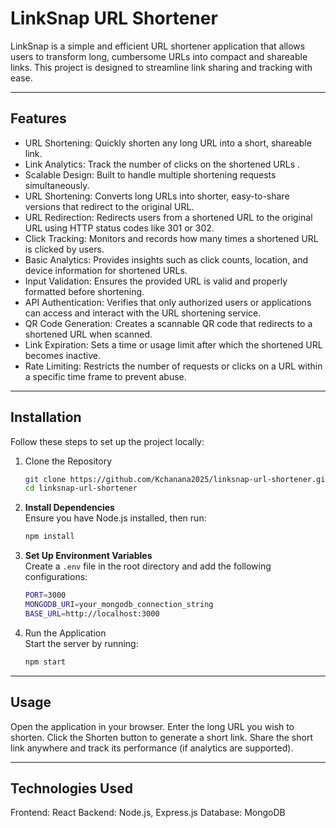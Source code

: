 # LinkSnap URL Shortener

LinkSnap is a simple and efficient URL shortener application that allows users to transform long, cumbersome URLs into compact and shareable links. This project is designed to streamline link sharing and tracking with ease.

---

## Features

- URL Shortening: Quickly shorten any long URL into a short, shareable link.
- Link Analytics: Track the number of clicks on the shortened URLs .
- Scalable Design: Built to handle multiple shortening requests simultaneously.
- URL Shortening: Converts long URLs into shorter, easy-to-share versions that redirect to the original URL.
- URL Redirection: Redirects users from a shortened URL to the original URL using HTTP status codes like 301 or 302.
- Click Tracking: Monitors and records how many times a shortened URL is clicked by users.
- Basic Analytics: Provides insights such as click counts, location, and device information for shortened URLs.
- Input Validation: Ensures the provided URL is valid and properly formatted before shortening.
- API Authentication: Verifies that only authorized users or applications can access and interact with the URL shortening service.
- QR Code Generation: Creates a scannable QR code that redirects to a shortened URL when scanned.
- Link Expiration: Sets a time or usage limit after which the shortened URL becomes inactive.
- Rate Limiting: Restricts the number of requests or clicks on a URL within a specific time frame to prevent abuse.

---

## Installation

Follow these steps to set up the project locally:

1. Clone the Repository
   ```bash
   git clone https://github.com/Kchanana2025/linksnap-url-shortener.git
   cd linksnap-url-shortener
   
2. **Install Dependencies**  
   Ensure you have Node.js installed, then run:  

   ```bash
   npm install


3. **Set Up Environment Variables**  
   Create a `.env` file in the root directory and add the following configurations:  

   ```bash
   PORT=3000
   MONGODB_URI=your_mongodb_connection_string
   BASE_URL=http://localhost:3000

4. Run the Application  
   Start the server by running:  

   ```bash
   npm start

---

## Usage
Open the application in your browser.
Enter the long URL you wish to shorten.
Click the Shorten button to generate a short link.
Share the short link anywhere and track its performance (if analytics are supported).

---

## Technologies Used
Frontend: React
Backend: Node.js, Express.js
Database: MongoDB


